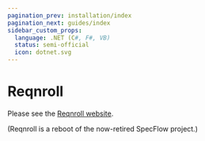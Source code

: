 ```yaml
---
pagination_prev: installation/index
pagination_next: guides/index
sidebar_custom_props:
  language: .NET (C#, F#, VB)
  status: semi-official
  icon: dotnet.svg
---
```


# Reqnroll

Please see the [Reqnroll website](https://reqnroll.net/).

(Reqnroll is a reboot of the now-retired SpecFlow project.)
